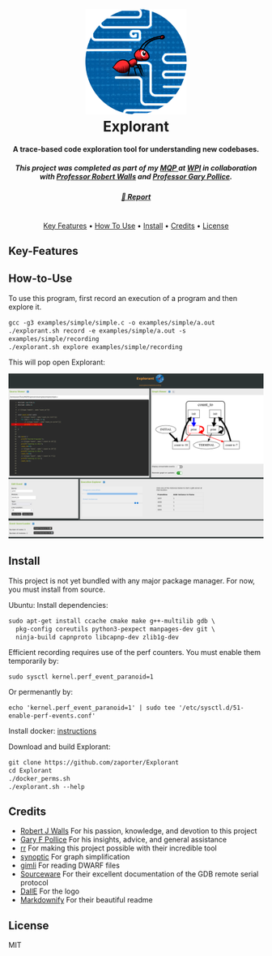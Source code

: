 <h1 >
<h1 align="center">
  <br>
  <a href="https://github.com/zaporter/Explorant"><img src="https://raw.githubusercontent.com/zaporter/Explorant/master/frontend/public/logo_zoomed.png" alt="Explorant" width="200"></a>
  <br>
  Explorant
  <br>
</h1>


<h4 align="center">A trace-based code exploration tool for understanding new codebases.</h4>

<h5 align="center">This project was completed as part of my <a href="https://www.wpi.edu/academics/undergraduate/major-qualifying-project">MQP </a> at <a href="https://www.wpi.edu/">WPI</a> in collaboration with <a href="https://www.wpi.edu/people/faculty/rjwalls">Professor Robert Walls</a> and <a href="https://www.wpi.edu/people/faculty/gpollice">Professor Gary Pollice</a>.</h5>
<h5 align="center"><a href="https://raw.githubusercontent.com/zaporter/MQP-Documents/master/Final_Report/build/default/default.pdf">📄 Report</a></h5>
<h1></h1>


<p align="center">
  <a href="#key-features">Key Features</a> •
  <a href="#how-to-use">How To Use</a> •
  <a href="#install">Install</a> •
  <a href="#credits">Credits</a> •
  <a href="#license">License</a>
</p>



## Key-Features

## How-to-Use

To use this program, first record an execution of a program and then explore it.
```
gcc -g3 examples/simple/simple.c -o examples/simple/a.out
./explorant.sh record -e examples/simple/a.out -s examples/simple/recording
./explorant.sh explore examples/simple/recording
```
This will pop open Explorant:

<img src="https://github.com/zaporter/MQP-Documents/blob/master/Final_Report/src/images/design-whole.png" alt="Explorant Whole" width="600">


## Install

This project is not yet bundled with any major package manager. For now, you must install from source.

Ubuntu:
Install dependencies:
```
sudo apt-get install ccache cmake make g++-multilib gdb \
  pkg-config coreutils python3-pexpect manpages-dev git \
  ninja-build capnproto libcapnp-dev zlib1g-dev
```
Efficient recording requires use of the perf counters. You must enable them temporarily by:
```
sudo sysctl kernel.perf_event_paranoid=1
```
Or permenantly by:
```
echo 'kernel.perf_event_paranoid=1' | sudo tee '/etc/sysctl.d/51-enable-perf-events.conf'
```
Install docker: [instructions](https://docs.docker.com/engine/install/ubuntu/)

Download and build Explorant:
```
git clone https://github.com/zaporter/Explorant
cd Explorant
./docker_perms.sh
./explorant.sh --help
```





## Credits

- [Robert J Walls](https://www.wpi.edu/people/faculty/rjwalls) For his passion, knowledge, and devotion to this project
- [Gary F Pollice](https://www.wpi.edu/people/faculty/gpollice) For his insights, advice, and general assistance
- [rr](https://github.com/rr-debugger/rr) For making this project possible with their incredible tool
- [synoptic](https://github.com/ModelInference/synoptic) For graph simplification
- [gimli](https://docs.rs/gimli/latest/gimli/) For reading DWARF files
- [Sourceware](https://sourceware.org/gdb/onlinedocs/gdb/Remote-Protocol.html) For their excellent documentation of the GDB remote serial protocol
- [DallE](https://openai.com/dall-e-2/) For the logo
- [Markdownify](https://github.com/amitmerchant1990/electron-markdownify) For their beautiful readme


## License

MIT
